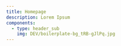 ```yaml
---
title: Homepage
description: Lorem Ipsum
components:
  - type: header_sub
    img: DEV/boilerplate-bg_tRB-gJlPq.jpg
---
```

